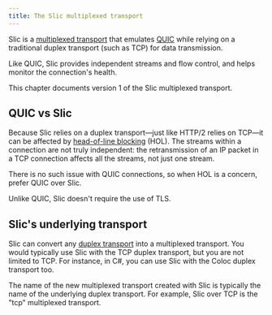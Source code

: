 ```yaml
---
title: The Slic multiplexed transport
---
```


Slic is a [multiplexed transport][multiplexed-transport] that emulates [QUIC] while relying on a traditional duplex
transport (such as TCP) for data transmission.

Like QUIC, Slic provides independent streams and flow control, and helps monitor the connection's health.

This chapter documents version 1 of the Slic multiplexed transport.

## QUIC vs Slic

Because Slic relies on a duplex transport—just like HTTP/2 relies on TCP—it can be affected by
[head-of-line blocking][hol] (HOL). The streams within a connection are not truly independent: the retransmission of an
IP packet in a TCP connection affects all the streams, not just one stream.

There is no such issue with QUIC connections, so when HOL is a concern, prefer QUIC over Slic.

Unlike QUIC, Slic doesn't require the use of TLS.

## Slic's underlying transport

Slic can convert any [duplex transport][duplex-transport] into a multiplexed transport. You would typically use Slic
with the TCP duplex transport, but you are not limited to TCP. For instance, in C#, you can use Slic with the Coloc
duplex transport too.

The name of the new multiplexed transport created with Slic is typically the name of the underlying duplex transport.
For example, Slic over TCP is the "tcp" multiplexed transport.

[hol]: https://en.wikipedia.org/wiki/Head-of-line_blocking
[QUIC]: https://datatracker.ietf.org/doc/rfc9000
[duplex-transport]: duplex-transport
[multiplexed-transport]: multiplexed-transport
